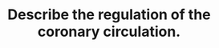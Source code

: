 ---
title: "Describe the regulation of the coronary circulation."
entityType: SAQ
exam: PEX
college: CICM
year: 2018
sitting: A
question: 11
passRate: 46
EC_extraCredit:
- "Better answers included a description of metabolic, physical and neuro-humoral factors and the relative importance of each."
EC_errorsCommon:
- "Some answers suffered from listing things rather than describing things as the question required."
---